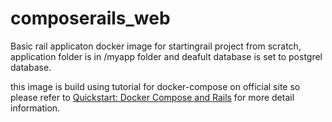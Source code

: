 # composerails_web



Basic rail applicaton docker image for startingrail project from scratch, application folder is in /myapp folder and deafult database is set to postgrel database.

this image is build using tutorial for docker-compose on official site so please refer to [Quickstart: Docker Compose and Rails](https://docs.docker.com/compose/rails/) for more detail information. 
